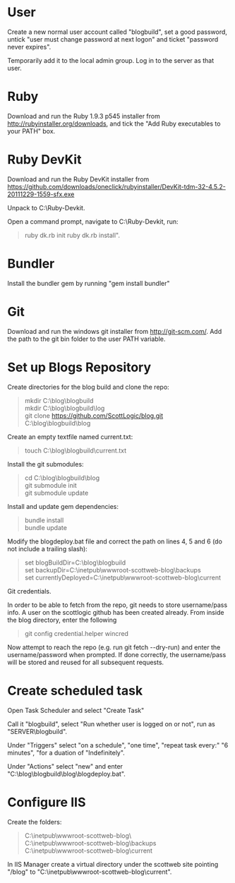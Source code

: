 User
====

Create a new normal user account called "blogbuild", set a good password, untick "user must change password at next logon" and ticket "password never expires".

Temporarily add it to the local admin group.  Log in to the server as that user.

Ruby
====

Download and run the Ruby 1.9.3 p545 installer from http://rubyinstaller.org/downloads, and tick the "Add Ruby executables to your PATH" box.

Ruby DevKit
===========

Download and run the Ruby DevKit installer from https://github.com/downloads/oneclick/rubyinstaller/DevKit-tdm-32-4.5.2-20111229-1559-sfx.exe

Unpack to C:\Ruby-Devkit\.

Open a command prompt, navigate to C:\Ruby-Devkit\, run:

> ruby dk.rb init
> ruby dk.rb install".

Bundler
=======

Install the bundler gem by running "gem install bundler"

Git
===

Download and run the windows git installer from http://git-scm.com/.  Add the path to the git bin folder to the user PATH variable.

Set up Blogs Repository
=======================

Create directories for the blog build and clone the repo:

> mkdir C:\blog\blogbuild  
> mkdir C:\blog\blogbuild\log  
> git clone https://github.com/ScottLogic/blog.git C:\blog\blogbuild\blog 

Create an empty textfile named current.txt:
> touch C:\blog\blogbuild\current.txt

Install the git submodules:

> cd C:\blog\blogbuild\blog  
> git submodule init  
> git submodule update  

Install and update gem dependencies:

> bundle install  
> bundle update  

Modify the blogdeploy.bat file and correct the path on lines 4, 5 and 6 (do not include a trailing slash):

> set blogBuildDir=C:\blog\blogbuild  
> set backupDir=C:\inetpub\wwwroot-scottweb-blog\backups  
> set currentlyDeployed=C:\inetpub\wwwroot-scottweb-blog\current  

Git credentials.  

In order to be able to fetch from the repo, git needs to store username/pass info. 
A user on the scottlogic github has been created already. From inside the blog directory, enter the following
> git config credential.helper wincred  

Now attempt to reach the repo (e.g. run git fetch --dry-run) and enter the username/password when prompted.
If done correctly, the username/pass will be stored and reused for all subsequent requests.

Create scheduled task
=====================

Open Task Scheduler and select "Create Task"

Call it "blogbuild", select "Run whether user is logged on or not", run as "SERVER\blogbuild".

Under "Triggers" select "on a schedule", "one time", "repeat task every:" "6 minutes", "for a duation of "Indefinitely".

Under "Actions" select "new" and enter "C:\blog\blogbuild\blog\blogdeploy.bat".

Configure IIS
=============

Create the folders:

> C:\inetpub\wwwroot-scottweb-blog\  
> C:\inetpub\wwwroot-scottweb-blog\backups  
> C:\inetpub\wwwroot-scottweb-blog\current  

In IIS Manager create a virtual directory under the scottweb site pointing "/blog" to "C:\inetpub\wwwroot-scottweb-blog\current".

